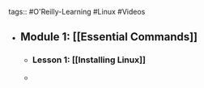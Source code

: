 tags:: #O'Reilly-Learning #Linux #Videos

- ## Module 1: [[Essential Commands]]
	- ### Lesson 1: [[Installing Linux]]
	-